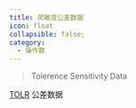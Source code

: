 ```yaml
---
title: 灵敏度公差数据
icon: float
collapsible: false;
category:
  - 操作数
---
```


> Tolerence Sensitivity Data

[TOLR](TOLR.md  "Zemax 操作数 TOLR") 公差数据<br />